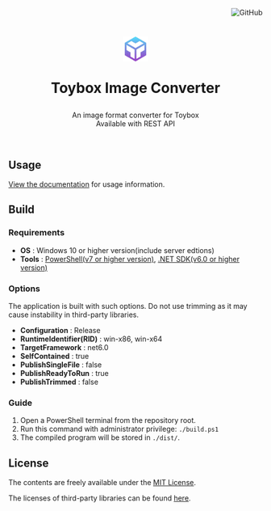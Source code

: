 <p align="right">
<img alt="GitHub" src="https://img.shields.io/github/license/project-toybox/toybox-image-conversion-server">
</p>

<p align="center">
    <h1 align="center">
        <img src="https://raw.githubusercontent.com/project-toybox/toybox-assets/main/images/toybox-icon.png" width="50" height="50">
        <p>Toybox Image Converter</p>
    </h1>
    <p align="center">An image format converter for Toybox<br>Available with REST API</p>
    <br>
</p>

## Usage
[View the documentation](README.md) for usage information.

## Build
### Requirements
 * __OS__ : Windows 10 or higher version(include server edtions)
 * __Tools__ : [PowerShell(v7 or higher version)](https://github.com/PowerShell/PowerShell), [.NET SDK(v6.0 or higher version)](https://dotnet.microsoft.com/en-us/download)

### Options
The application is built with such options.
Do not use trimming as it may cause instability in third-party libraries.
 * __Configuration__ : Release
 * __RuntimeIdentifier(RID)__ : win-x86, win-x64
 * __TargetFramework__ : net6.0
 * __SelfContained__ : true
 * __PublishSingleFile__ : false
 * __PublishReadyToRun__ : true
 * __PublishTrimmed__ : false

### Guide
1. Open a PowerShell terminal from the repository root.
2. Run this command with administrator privilege: `./build.ps1`
3. The compiled program will be stored in `./dist/`.

## License
The contents are freely available under the [MIT License](http://opensource.org/licenses/MIT).

The licenses of third-party libraries can be found [here](https://github.com/project-toybox/toybox-image-conversion-server/blob/main/docs/THIRD_PARTY_NOTICES.md).
